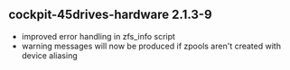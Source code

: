 ## cockpit-45drives-hardware 2.1.3-9

* improved error handling in zfs_info script
* warning messages will now be produced if zpools aren't created with device aliasing